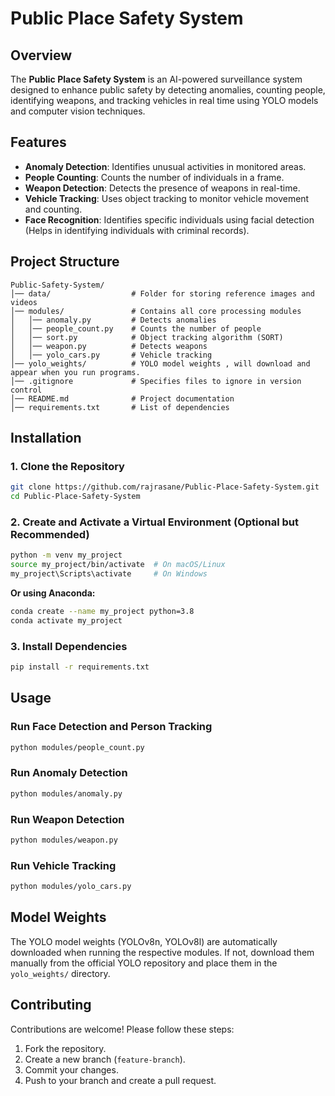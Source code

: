 # Public Place Safety System

## Overview
The **Public Place Safety System** is an AI-powered surveillance system designed to enhance public safety by detecting anomalies, counting people, identifying weapons, and tracking vehicles in real time using YOLO models and computer vision techniques.

## Features
- **Anomaly Detection**: Identifies unusual activities in monitored areas.
- **People Counting**: Counts the number of individuals in a frame.
- **Weapon Detection**: Detects the presence of weapons in real-time.
- **Vehicle Tracking**: Uses object tracking to monitor vehicle movement and counting.
- **Face Recognition**: Identifies specific individuals using facial detection (Helps in identifying individuals with criminal records).

## Project Structure
```
Public-Safety-System/
│── data/                  # Folder for storing reference images and videos
│── modules/               # Contains all core processing modules
│   │── anomaly.py         # Detects anomalies
│   │── people_count.py    # Counts the number of people
│   │── sort.py            # Object tracking algorithm (SORT)
│   │── weapon.py          # Detects weapons
│   │── yolo_cars.py       # Vehicle tracking
│── yolo_weights/          # YOLO model weights , will download and appear when you run programs.
│── .gitignore             # Specifies files to ignore in version control
│── README.md              # Project documentation
│── requirements.txt       # List of dependencies
```

## Installation
### 1. Clone the Repository
```sh
git clone https://github.com/rajrasane/Public-Place-Safety-System.git
cd Public-Place-Safety-System
```
### 2. Create and Activate a Virtual Environment (Optional but Recommended)
```sh
python -m venv my_project
source my_project/bin/activate  # On macOS/Linux
my_project\Scripts\activate     # On Windows
```
**Or using Anaconda:**
```sh
conda create --name my_project python=3.8
conda activate my_project
```
### 3. Install Dependencies
```sh
pip install -r requirements.txt
```

## Usage
### Run Face Detection and Person Tracking
```sh
python modules/people_count.py
```
### Run Anomaly Detection
```sh
python modules/anomaly.py
```
### Run Weapon Detection
```sh
python modules/weapon.py
```
### Run Vehicle Tracking
```sh
python modules/yolo_cars.py
```

## Model Weights
The YOLO model weights (YOLOv8n, YOLOv8l) are automatically downloaded when running the respective modules. If not, download them manually from the official YOLO repository and place them in the `yolo_weights/` directory.

## Contributing
Contributions are welcome! Please follow these steps:
1. Fork the repository.
2. Create a new branch (`feature-branch`).
3. Commit your changes.
4. Push to your branch and create a pull request.